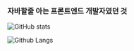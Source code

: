 ### 자바할줄 아는 프론트엔드 개발자였던 것

![GitHub stats](https://github-readme-stats.vercel.app/api?username=goldfrosch&show_icons=true&theme=tokyonight)

![Github Langs](https://github-readme-stats.vercel.app/api/top-langs/?username=goldfrosch&theme=tokyonight)
